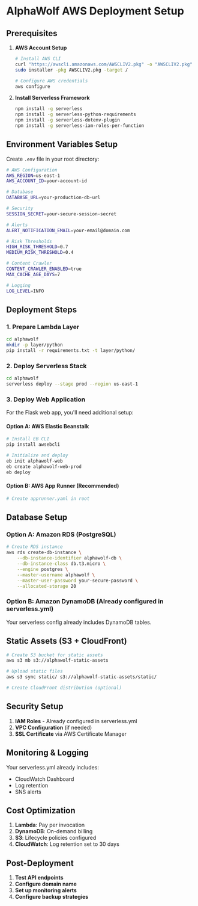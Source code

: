 # AlphaWolf AWS Deployment Setup

## Prerequisites

1. **AWS Account Setup**
   ```bash
   # Install AWS CLI
   curl "https://awscli.amazonaws.com/AWSCLIV2.pkg" -o "AWSCLIV2.pkg"
   sudo installer -pkg AWSCLIV2.pkg -target /
   
   # Configure AWS credentials
   aws configure
   ```

2. **Install Serverless Framework**
   ```bash
   npm install -g serverless
   npm install -g serverless-python-requirements
   npm install -g serverless-dotenv-plugin
   npm install -g serverless-iam-roles-per-function
   ```

## Environment Variables Setup

Create `.env` file in your root directory:

```bash
# AWS Configuration
AWS_REGION=us-east-1
AWS_ACCOUNT_ID=your-account-id

# Database
DATABASE_URL=your-production-db-url

# Security
SESSION_SECRET=your-secure-session-secret

# Alerts
ALERT_NOTIFICATION_EMAIL=your-email@domain.com

# Risk Thresholds
HIGH_RISK_THRESHOLD=0.7
MEDIUM_RISK_THRESHOLD=0.4

# Content Crawler
CONTENT_CRAWLER_ENABLED=true
MAX_CACHE_AGE_DAYS=7

# Logging
LOG_LEVEL=INFO
```

## Deployment Steps

### 1. Prepare Lambda Layer
```bash
cd alphawolf
mkdir -p layer/python
pip install -r requirements.txt -t layer/python/
```

### 2. Deploy Serverless Stack
```bash
cd alphawolf
serverless deploy --stage prod --region us-east-1
```

### 3. Deploy Web Application
For the Flask web app, you'll need additional setup:

#### Option A: AWS Elastic Beanstalk
```bash
# Install EB CLI
pip install awsebcli

# Initialize and deploy
eb init alphawolf-web
eb create alphawolf-web-prod
eb deploy
```

#### Option B: AWS App Runner (Recommended)
```bash
# Create apprunner.yaml in root
```

## Database Setup

### Option A: Amazon RDS (PostgreSQL)
```bash
# Create RDS instance
aws rds create-db-instance \
    --db-instance-identifier alphawolf-db \
    --db-instance-class db.t3.micro \
    --engine postgres \
    --master-username alphawolf \
    --master-user-password your-secure-password \
    --allocated-storage 20
```

### Option B: Amazon DynamoDB (Already configured in serverless.yml)
Your serverless config already includes DynamoDB tables.

## Static Assets (S3 + CloudFront)

```bash
# Create S3 bucket for static assets
aws s3 mb s3://alphawolf-static-assets

# Upload static files
aws s3 sync static/ s3://alphawolf-static-assets/static/

# Create CloudFront distribution (optional)
```

## Security Setup

1. **IAM Roles** - Already configured in serverless.yml
2. **VPC Configuration** (if needed)
3. **SSL Certificate** via AWS Certificate Manager

## Monitoring & Logging

Your serverless.yml already includes:
- CloudWatch Dashboard
- Log retention
- SNS alerts

## Cost Optimization

1. **Lambda**: Pay per invocation
2. **DynamoDB**: On-demand billing
3. **S3**: Lifecycle policies configured
4. **CloudWatch**: Log retention set to 30 days

## Post-Deployment

1. **Test API endpoints**
2. **Configure domain name**
3. **Set up monitoring alerts**
4. **Configure backup strategies**